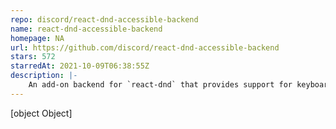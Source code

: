 ```yaml
---
repo: discord/react-dnd-accessible-backend
name: react-dnd-accessible-backend
homepage: NA
url: https://github.com/discord/react-dnd-accessible-backend
stars: 572
starredAt: 2021-10-09T06:38:55Z
description: |-
    An add-on backend for `react-dnd` that provides support for keyboards and screenreaders by default.
---
```


[object Object]
